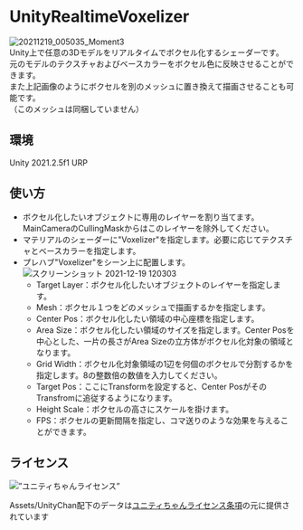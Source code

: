 # UnityRealtimeVoxelizer
![20211219_005035_Moment3](https://user-images.githubusercontent.com/8469918/146648770-a5ee3a10-4e2c-4123-8aab-47e746e47845.jpg)  
Unity上で任意の3Dモデルをリアルタイムでボクセル化するシェーダーです。    
元のモデルのテクスチャおよびベースカラーをボクセル色に反映させることができます。  
また上記画像のようにボクセルを別のメッシュに置き換えて描画させることも可能です。  
（このメッシュは同梱していません）

## 環境
Unity 2021.2.5f1 URP

## 使い方
- ボクセル化したいオブジェクトに専用のレイヤーを割り当てます。MainCameraのCullingMaskからはこのレイヤーを除外してください。
- マテリアルのシェーダーに"Voxelizer"を指定します。必要に応じてテクスチャとベースカラーを指定します。
- プレハブ"Voxelizer"をシーン上に配置します。  
![スクリーンショット 2021-12-19 120303](https://user-images.githubusercontent.com/8469918/146662168-44a94e0b-1ff7-45a0-9cd6-71357419a07a.jpg)
  - Target Layer：ボクセル化したいオブジェクトのレイヤーを指定します。
  - Mesh：ボクセル１つをどのメッシュで描画するかを指定します。
  - Center Pos：ボクセル化したい領域の中心座標を指定します。
  - Area Size：ボクセル化したい領域のサイズを指定します。Center Posを中心とした、一片の長さがArea Sizeの立方体がボクセル化対象の領域となります。
  - Grid Width：ボクセル化対象領域の1辺を何個のボクセルで分割するかを指定します。8の整数倍の数値を入力してください。
  - Target Pos：ここにTransformを設定すると、Center PosがそのTransfromに追従するようになります。
  - Height Scale：ボクセルの高さにスケールを掛けます。
  - FPS：ボクセルの更新間隔を指定し、コマ送りのような効果を与えることができます。
## ライセンス
<div><img src=”http://unity-chan.com/images/imageLicenseLogo.png” alt=”ユニティちゃんライセンス”><p>Assets/UnityChan配下のデータは<a href=”http://unity-chan.com/contents/license_jp/” target=”_blank”>ユニティちゃんライセンス条項</a>の元に提供されています</p></div>
